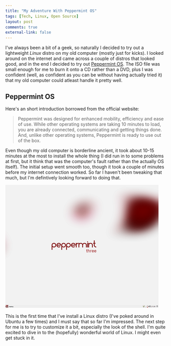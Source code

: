 ```yaml
---
title: "My Adventure With Peppermint OS"
tags: [Tech, Linux, Open Source]
layout: post
comments: true
external-link: false
---
```


I've always been a bit of a geek, so naturally I decided to try out a lightweight *Linux* distro on my old computer (mostly just for kicks). I looked around on the internet and came across a couple of distros that looked good, and in the end I decided to try out [Peppermint OS](http://peppermintos.com/ "Peppermint OS"). The ISO file was small enough for me to burn it onto a CD rather than a DVD, plus I was confident (well, as confident as you can be without having actually tried it) that my old computer could atleast handle it pretty well.

## Peppermint OS

Here's an short introduction borrowed from the official website:

> Peppermint was designed for enhanced mobility, efficiency and ease of use. While other operating systems are taking 10 minutes to load, you are already connected, communicating and getting things done. And, unlike other operating systems, Peppermint is ready to use out of the box.

Even though my old computer is borderline ancient, it took about 10-15 minutes at the most to install the whole thing (I did run in to some problems at first, but it think that was the computer's fault rather than the actually OS itself). The initial setup went smooth too, though it took a couple of minutes before my internet connection worked. So far I haven't been tweaking that much, but I'm defintively looking forward to doing that.

![Peppermint OS Three](/images/blog/2012-09-18-peppermint-os.png "Peppermint OS Three")

This is the first time that I've install a Linux distro (I've poked around in Ubuntu a few times) and I must say that so far I'm impressed. The next step for me is to try to customize it a bit, especially the look of the shell. I'm quite excited to dive in to the (hopefully) wonderful world of Linux. I might even get stuck in it.